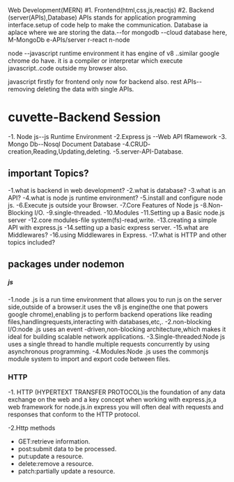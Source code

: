 Web Development(MERN)
#1. Frontend(html,css,js,reactjs)
#2. Backend (server(APIs),Database)
APIs stands for application programming interface.setup of code help to make the communication.
Database ia aplace where we are storing the data.--for mongodb --cloud database
 here,
 M-MongoDb
 e-APIs/server
 r-react
 n-node

node --javascript runtime environment
it has engine of v8 ..similar google chrome do have.
it is a compiler or interpretar  which execute javascript..code outside my browser also.

javascript firstly for frontend only now for backend also.
rest APIs--removing deleting the data with single APIs.
# cuvette-Backend Session

-1. Node js--js Runtime Environment
-2.Express js --Web API fRamework
-3. Mongo Db--Nosql Document Database
-4.CRUD- creation,Reading,Updating,deleting.
-5.server-API-Database.
## important Topics?

-1.what is backend in web development?
-2.what is database?
-3.what is an API?
-4.what is node js runtime environment?
-5.install and configure node js.
-6.Execute js outside your Browser.
-7.Core Features of Node js
-8.Non-Blocking I/O.
-9.single-threaded.
-10.Modules
-11.Setting up a Basic node.js server
-12.core modules-file system(fs)-read,write.
-13.creating a simple API  with express.js
-14.setting up a basic express server.
-15.what are Middlewares?
-16.using Middlewares in Express.
-17.what is HTTP and other topics included?

## packages under nodemon

##### js #######

-1.node .js is a run time environment that allows you to run js on the server side,outside of a browser.it uses the v8 js engine(the one that powers google chrome),enabling js to perform backend operations like reading files,handlingrequests,interacting with  databases,etc,.
-2.non-blocking I/O:node .js uses an event -driven,non-blocking architecture,which makes it ideal for building scalable network applications.
-3.Single-threaded:Node js uses a single thread to handle multiple requests concurrently by using asynchronous programming.
-4.Modules:Node .js uses the commonjs module system to import and export code between files.

### HTTP ###
-1. HTTP (HYPERTEXT TRANSFER PROTOCOL)is the foundation of any data exchange on the web and a key concept when working with express.js,a web framework for node.js.in express you will often deal with requests and responses that conform to the HTTP protocol.

-2.Http methods
* GET:retrieve information.
* post:submit data to be processed.
* put:update a resource.
* delete:remove a resource.
* patch:partially update a resource.




